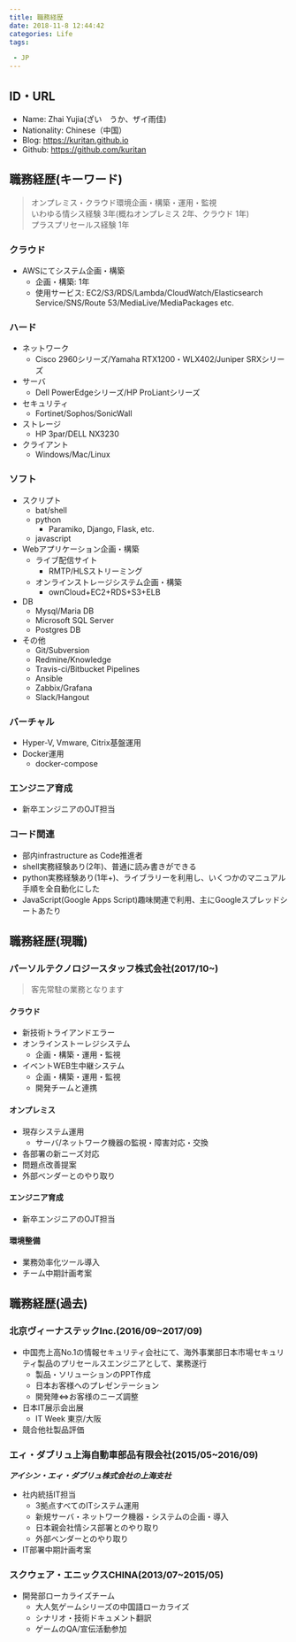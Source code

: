 ```yaml
---
title: 職務経歴
date: 2018-11-8 12:44:42
categories: Life
tags:  

 - JP
---
```


## ID・URL
- Name: Zhai Yujia(ざい　うか、ザイ雨佳)
- Nationality: Chinese（中国）
- Blog: https://kuritan.github.io
- Github: https://github.com/kuritan
<!--more-->

## 職務経歴(キーワード)
>オンプレミス・クラウド環境企画・構築・運用・監視  
>いわゆる情シス経験 3年(概ねオンプレミス 2年、クラウド 1年)  
>プラスプリセールス経験 1年
### クラウド
- AWSにてシステム企画・構築
  - 企画・構築:  1年
  - 使用サービス: EC2/S3/RDS/Lambda/CloudWatch/Elasticsearch Service/SNS/Route 53/MediaLive/MediaPackages etc.

### ハード
- ネットワーク
  - Cisco 2960シリーズ/Yamaha RTX1200・WLX402/Juniper SRXシリーズ
- サーバ
  - Dell PowerEdgeシリーズ/HP ProLiantシリーズ
- セキュリティ
  - Fortinet/Sophos/SonicWall
- ストレージ
  - HP 3par/DELL NX3230
- クライアント
  - Windows/Mac/Linux

### ソフト
- スクリプト
  - bat/shell
  - python
    - Paramiko, Django, Flask, etc.
  - javascript
- Webアプリケーション企画・構築
  - ライブ配信サイト
    - RMTP/HLSストリーミング
  - オンラインストレージシステム企画・構築
    - ownCloud+EC2+RDS+S3+ELB
- DB
  - Mysql/Maria DB
  - Microsoft SQL Server
  - Postgres DB
- その他
  - Git/Subversion
  - Redmine/Knowledge
  - Travis-ci/Bitbucket Pipelines
  - Ansible
  - Zabbix/Grafana
  - Slack/Hangout

### バーチャル
- Hyper-V, Vmware, Citrix基盤運用
- Docker運用
  - docker-compose

### エンジニア育成
- 新卒エンジニアのOJT担当

### コード関連
- 部内infrastructure as Code推進者
- shell実務経験あり(2年)、普通に読み書きができる
- python実務経験あり(1年+)、ライブラリーを利用し、いくつかのマニュアル手順を全自動化にした
- JavaScript(Google Apps Script)趣味関連で利用、主にGoogleスプレッドシートあたり

## 職務経歴(現職)
### パーソルテクノロジースタッフ株式会社(2017/10~)
>客先常駐の業務となります  
#### クラウド
- 新技術トライアンドエラー
- オンラインストーレジシステム
  - 企画・構築・運用・監視
- イベントWEB生中継システム
  - 企画・構築・運用・監視
  - 開発チームと連携

#### オンプレミス
- 現存システム運用
  - サーバ/ネットワーク機器の監視・障害対応・交換
- 各部署の新ニーズ対応
- 問題点改善提案
- 外部ベンダーとのやり取り

#### エンジニア育成
- 新卒エンジニアのOJT担当

#### 環境整備
- 業務効率化ツール導入
- チーム中期計画考案

## 職務経歴(過去)
### 北京ヴィーナステックInc.(2016/09~2017/09)
- 中国売上高No.1の情報セキュリティ会社にて、海外事業部日本市場セキュリティ製品のプリセールスエンジニアとして、業務遂行
  - 製品・ソリューションのPPT作成
  - 日本お客様へのプレゼンテーション
  - 開発陣⇔お客様のニーズ調整
- 日本IT展示会出展
  - IT Week 東京/大阪
- 競合他社製品評価

### エィ・ダブリュ上海自動車部品有限会社(2015/05~2016/09)
___アイシン・エィ・ダブリュ株式会社の上海支社___
- 社内統括IT担当
  - 3拠点すべてのITシステム運用
  - 新規サーバ・ネットワーク機器・システムの企画・導入
  - 日本親会社情シス部署とのやり取り
  - 外部ベンダーとのやり取り
- IT部署中期計画考案

### スクウェア・エニックスCHINA(2013/07~2015/05)
- 開発部ローカライズチーム
  - 大人気ゲームシリーズの中国語ローカライズ
  - シナリオ・技術ドキュメント翻訳
  - ゲームのQA/宣伝活動参加